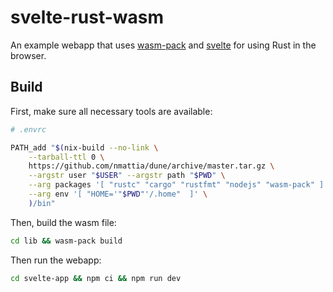 # svelte-rust-wasm

An example webapp that uses [wasm-pack] and [svelte] for using Rust in the browser.

## Build

First, make sure all necessary tools are available:

```bash
# .envrc

PATH_add "$(nix-build --no-link \
    --tarball-ttl 0 \
    https://github.com/nmattia/dune/archive/master.tar.gz \
    --argstr user "$USER" --argstr path "$PWD" \
    --arg packages '[ "rustc" "cargo" "rustfmt" "nodejs" "wasm-pack" ]' \
    --arg env '[ "HOME='"$PWD"'/.home"  ]' \
    )/bin"
```

Then, build the wasm file:

```bash
cd lib && wasm-pack build
```

Then run the webapp:

```bash
cd svelte-app && npm ci && npm run dev
```


[wasm-pack]: https://github.com/rustwasm/wasm-pack
[svelte]: https://svelte.dev

